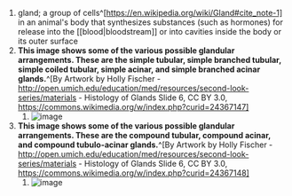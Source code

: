 1. gland; a group of cells^[https://en.wikipedia.org/wiki/Gland#cite_note-1] in an animal's body that synthesizes substances (such as hormones) for release into the [[blood|bloodstream]] or into cavities inside the body or its outer surface
2. **This image shows some of the various possible glandular arrangements. These are the simple tubular, simple branched tubular, simple coiled tubular, simple acinar, and simple branched acinar glands.**^[By Artwork by Holly Fischer - http://open.umich.edu/education/med/resources/second-look-series/materials - Histology of Glands Slide 6, CC BY 3.0, https://commons.wikimedia.org/w/index.php?curid=24367147]
	1. ![image](https://upload.wikimedia.org/wikipedia/commons/thumb/5/52/Types_Arrangements_of_Glands_1.png/640px-Types_Arrangements_of_Glands_1.png)
3. **This image shows some of the various possible glandular arrangements. These are the compound tubular, compound acinar, and compound tubulo-acinar glands.**^[By Artwork by Holly Fischer - http://open.umich.edu/education/med/resources/second-look-series/materials - Histology of Glands Slide 6, CC BY 3.0, https://commons.wikimedia.org/w/index.php?curid=24367148]
	1. ![image](https://upload.wikimedia.org/wikipedia/commons/thumb/a/a8/Types_Arrangements_of_Glands_2.png/640px-Types_Arrangements_of_Glands_2.png)